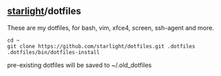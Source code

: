 ## [starlight](http://starlight.github.io/)/dotfiles

These are my dotfiles, for bash, vim, xfce4, screen, ssh-agent and more.

    cd ~
    git clone https://github.com/starlight/dotfiles.git .dotfiles
    .dotfiles/bin/dotfiles-install

pre-existing dotfiles will be saved to ~/.old_dotfiles
